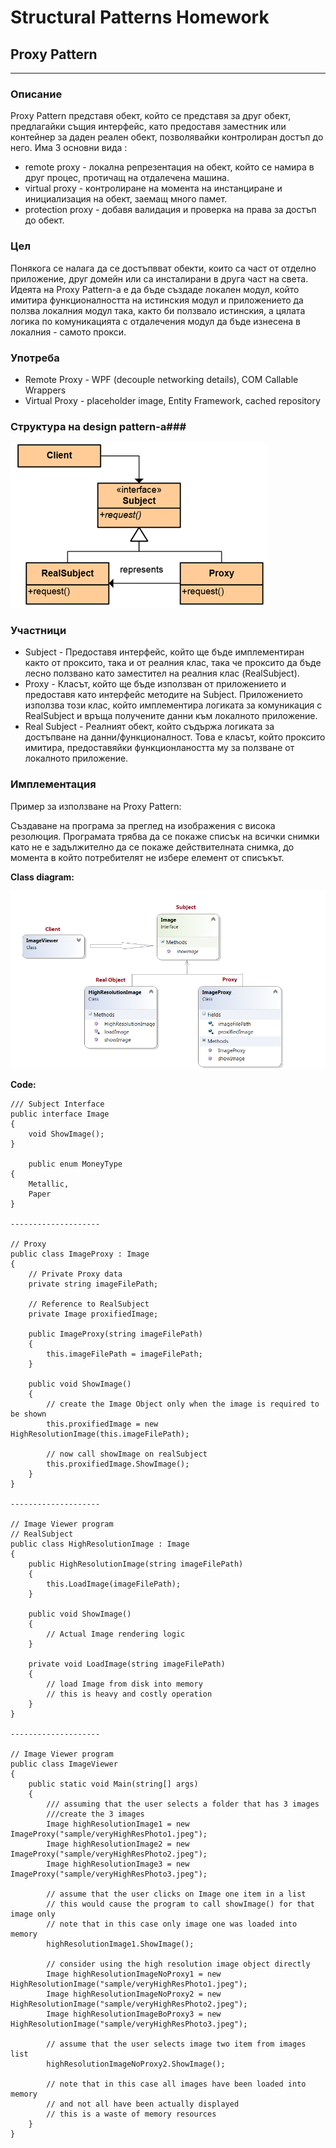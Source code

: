 # Structural Patterns Homework #

## Proxy Pattern ##

----------

### Описание ###

Proxy Pattern представя обект, който се представя за друг обект, предлагайки същия интерфейс, като предоставя заместник или контейнер за даден реален обект, позволявайки контролиран достъп до него.
Има 3 основни вида :
* remote proxy - локална репрезентация на обект, който се намира в друг процес, протичащ на отдалечена машина.
* virtual proxy - контролиране на момента на инстанциране и инициализация на обект, заемащ много памет.
* protection proxy - добавя валидация и проверка на права за достъп до обект.

### Цел ###

Понякога се налага да се достъпвват обекти, които са част от отделно приложение, друг домейн или са инсталирани в друга част на света. Идеята на Proxy Pattern-а е да бъде създаде локален модул, който имитира функционалността на истинския модул и приложението да ползва локалния модул така, както би ползвало истинския, а цялата логика по комуникацията с отдалечения модул да бъде изнесена в локалния - самото прокси.


### Употреба ###

*  Remote Proxy - WPF (decouple networking details), COM Callable Wrappers
*  Virtual Proxy - placeholder image, Entity Framework, cached repository 

### Структура на design pattern-a###

![](Images/ProxyPatternStructure.png)



### Участници ###

*  Subject - Предоставя интерфейс, който ще бъде имплементиран както от проксито, така и от реалния клас, така че проксито да бъде лесно ползвано като заместител на реалния клас (RealSubject).
*  Proxy - Класът, който ще бъде използван от приложението и предоставя като интерфейс методите на Subject. Приложението използва този клас, който имплементира логиката за комуникация с RealSubject и връща получените данни към локалното приложение.
*  Real Subject - Реалният обект, който съдържа логиката за достъпване на данни/функционалност. Това е класът, който проксито имитира, предоставяйки функционлаността му за ползване от локалното приложение.

### Имплементация ###

Пример за използване на Proxy Pattern:

Създаване на програма за преглед на изображения с висока резолюция. Програмата трябва да се покаже списък на всички снимки като не е задължително да се покаже действителната снимка, до момента в който потребителят не избере елемент от списъкът.

**Class diagram:**

![](Images/ProxyPatternExample.png)

**Code:**

    /// Subject Interface
    public interface Image
    {
        void ShowImage();
    }

        public enum MoneyType
    {
        Metallic,
        Paper
    }

    --------------------

    // Proxy
    public class ImageProxy : Image
    {
        // Private Proxy data 
        private string imageFilePath;

        // Reference to RealSubject
        private Image proxifiedImage;

        public ImageProxy(string imageFilePath)
        {
            this.imageFilePath = imageFilePath;
        }

        public void ShowImage()
        {
            // create the Image Object only when the image is required to be shown
            this.proxifiedImage = new HighResolutionImage(this.imageFilePath);

            // now call showImage on realSubject
            this.proxifiedImage.ShowImage();
        }
    }

    --------------------

    // Image Viewer program
    // RealSubject
    public class HighResolutionImage : Image
    {
        public HighResolutionImage(string imageFilePath)
        {
            this.LoadImage(imageFilePath);
        }

        public void ShowImage()
        {
            // Actual Image rendering logic
        }

        private void LoadImage(string imageFilePath)
        {
            // load Image from disk into memory
            // this is heavy and costly operation
        }
    }

    --------------------

    // Image Viewer program
    public class ImageViewer
    {
        public static void Main(string[] args)
        {
            /// assuming that the user selects a folder that has 3 images	
            ///create the 3 images 	
            Image highResolutionImage1 = new ImageProxy("sample/veryHighResPhoto1.jpeg");
            Image highResolutionImage2 = new ImageProxy("sample/veryHighResPhoto2.jpeg");
            Image highResolutionImage3 = new ImageProxy("sample/veryHighResPhoto3.jpeg");

            // assume that the user clicks on Image one item in a list
            // this would cause the program to call showImage() for that image only
            // note that in this case only image one was loaded into memory
            highResolutionImage1.ShowImage();

            // consider using the high resolution image object directly
            Image highResolutionImageNoProxy1 = new HighResolutionImage("sample/veryHighResPhoto1.jpeg");
            Image highResolutionImageNoProxy2 = new HighResolutionImage("sample/veryHighResPhoto2.jpeg");
            Image highResolutionImageBoProxy3 = new HighResolutionImage("sample/veryHighResPhoto3.jpeg");

            // assume that the user selects image two item from images list
            highResolutionImageNoProxy2.ShowImage();

            // note that in this case all images have been loaded into memory 
            // and not all have been actually displayed
            // this is a waste of memory resources
        }
    }



       